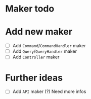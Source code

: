 
# Maker todo

# Add new maker

- [ ] Add `Command`/`CommandHandler` maker
- [ ] Add `Query`/`QueryHandler` maker
- [ ] Add `Controller` maker

# Further ideas

- [ ] Add `API` maker (?) Need more infos
